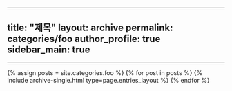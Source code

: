 <!-- title      : 해당 페이지에 진입했을때 보이는 페이지에 제목 -->
<!-- permalink  : 해당 페이지의 url, nav_list_main.html에 해당 페이지를 추가할때 맞춰줘야함-->
---
title: "제목"
layout: archive
permalink: categories/foo
author_profile: true
sidebar_main: true
---

***
<!-- site.categories.foo  : foo는 이 페이지에서 수집해서 보여줄 카테고리의 이름-->
{% assign posts = site.categories.foo %}
{% for post in posts %} {% include archive-single.html type=page.entries_layout %} {% endfor %}